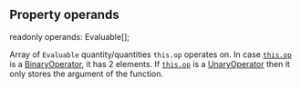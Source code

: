 ## Property operands

<declaration>

readonly operands: Evaluable[];

</declaration>

Array of `Evaluable` quantity/quantities `this.op` operates on.
In case [`this.op`](reference/v/0.2.1/core/definitions/Expression/op) is a
[BinaryOperator](reference/v/0.2.1/core/operators/BinaryOperator), it has 2
elements. If [`this.op`](reference/v/0.2.1/core/definitions/Expression/op) is
a [UnaryOperator](reference/v/0.2.1/core/operators/UnaryOperator) then it only
stores the argument of the function.
